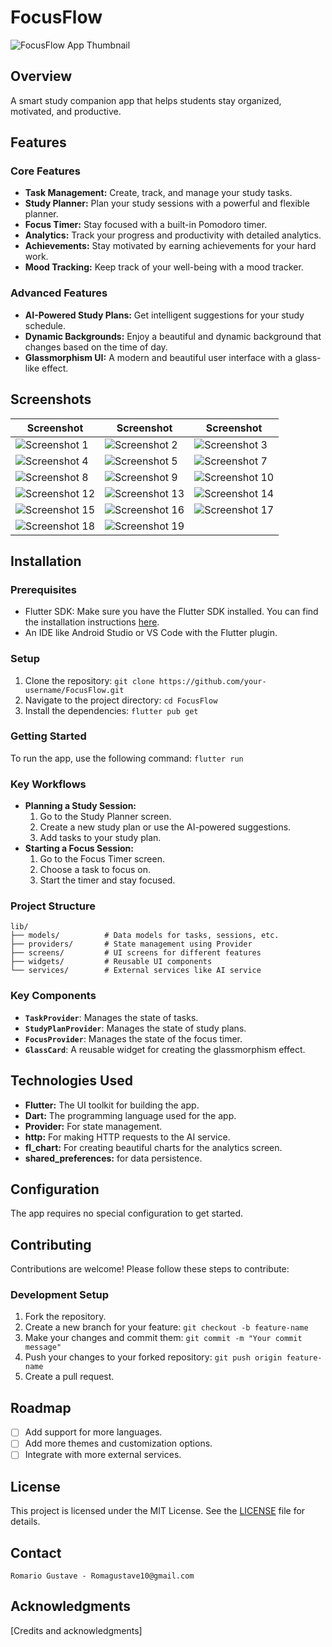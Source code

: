 # FocusFlow

![FocusFlow App Thumbnail](Screenshots/FF.png)

## Overview
A smart study companion app that helps students stay organized, motivated, and productive.


## Features

### Core Features
-   **Task Management:** Create, track, and manage your study tasks.
-   **Study Planner:** Plan your study sessions with a powerful and flexible planner.
-   **Focus Timer:** Stay focused with a built-in Pomodoro timer.
-   **Analytics:** Track your progress and productivity with detailed analytics.
-   **Achievements:** Stay motivated by earning achievements for your hard work.
-   **Mood Tracking:** Keep track of your well-being with a mood tracker.

### Advanced Features
-   **AI-Powered Study Plans:** Get intelligent suggestions for your study schedule.
-   **Dynamic Backgrounds:** Enjoy a beautiful and dynamic background that changes based on the time of day.
-   **Glassmorphism UI:** A modern and beautiful user interface with a glass-like effect.

## Screenshots

| Screenshot                                       | Screenshot                                       | Screenshot                                       |
| ------------------------------------------------ | ------------------------------------------------ | ------------------------------------------------ |
| ![Screenshot 1](Screenshots/1.png)  | ![Screenshot 2](Screenshots/2.png)  | ![Screenshot 3](Screenshots/3.png)  |
| ![Screenshot 4](Screenshots/4.png)  | ![Screenshot 5](Screenshots/5.png)  | ![Screenshot 7](Screenshots/7.png)  |
| ![Screenshot 8](Screenshots/8.png)  | ![Screenshot 9](Screenshots/9.png)  | ![Screenshot 10](Screenshots/10.png) |
| ![Screenshot 12](Screenshots/12.png) | ![Screenshot 13](Screenshots/13.png) | ![Screenshot 14](Screenshots/14.png) |
| ![Screenshot 15](Screenshots/15.png) | ![Screenshot 16](Screenshots/16.png) | ![Screenshot 17](Screenshots/17.png) |
| ![Screenshot 18](Screenshots/18.png) | ![Screenshot 19](Screenshots/19.png) |

## Installation

### Prerequisites
-   Flutter SDK: Make sure you have the Flutter SDK installed. You can find the installation instructions [here](https://flutter.dev/docs/get-started/install).
-   An IDE like Android Studio or VS Code with the Flutter plugin.

### Setup
1.  Clone the repository: `git clone https://github.com/your-username/FocusFlow.git`
2.  Navigate to the project directory: `cd FocusFlow`
3.  Install the dependencies: `flutter pub get`


### Getting Started
To run the app, use the following command:
`flutter run`

### Key Workflows
-   **Planning a Study Session:**
    1.  Go to the Study Planner screen.
    2.  Create a new study plan or use the AI-powered suggestions.
    3.  Add tasks to your study plan.
-   **Starting a Focus Session:**
    1.  Go to the Focus Timer screen.
    2.  Choose a task to focus on.
    3.  Start the timer and stay focused.


### Project Structure
```
lib/
├── models/          # Data models for tasks, sessions, etc.
├── providers/       # State management using Provider
├── screens/         # UI screens for different features
├── widgets/         # Reusable UI components
└── services/        # External services like AI service
```

### Key Components
-   **`TaskProvider`**: Manages the state of tasks.
-   **`StudyPlanProvider`**: Manages the state of study plans.
-   **`FocusProvider`**: Manages the state of the focus timer.
-   **`GlassCard`**: A reusable widget for creating the glassmorphism effect.

## Technologies Used
-   **Flutter:** The UI toolkit for building the app.
-   **Dart:** The programming language used for the app.
-   **Provider:** For state management.
-   **http:** For making HTTP requests to the AI service.
-   **fl_chart:** For creating beautiful charts for the analytics screen.
-   **shared_preferences:** for data persistence.

## Configuration
The app requires no special configuration to get started.

## Contributing
Contributions are welcome! Please follow these steps to contribute:

### Development Setup
1.  Fork the repository.
2.  Create a new branch for your feature: `git checkout -b feature-name`
3.  Make your changes and commit them: `git commit -m "Your commit message"`
4.  Push your changes to your forked repository: `git push origin feature-name`
5.  Create a pull request.


## Roadmap
-   [ ] Add support for more languages.
-   [ ] Add more themes and customization options.
-   [ ] Integrate with more external services.

## License
This project is licensed under the MIT License. See the [LICENSE](LICENSE) file for details.

## Contact
    Romario Gustave - Romagustave10@gmail.com

## Acknowledgments
[Credits and acknowledgments]
